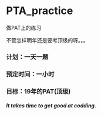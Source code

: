 # PTA_practice
做PAT上的练习

不管怎样明年还是要考顶级的呀。。。

### 计划：一天一题
### 预定时间：一小时
### 目标：19年的PAT(顶级)
#### *It takes time to get good at codding.*

